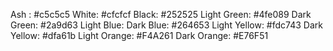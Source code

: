 Ash : #c5c5c5
White: #cfcfcf
Black: #252525
Light Green: #4fe089
Dark Green: #2a9d63
Light Blue: 
Dark Blue: #264653
Light Yellow: #fdc743
Dark Yellow: #dfa61b
Light Orange: #F4A261
Dark Orange: #E76F51

